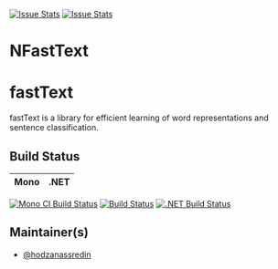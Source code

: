 [![Issue Stats](http://issuestats.com/github/fsprojects/ProjectScaffold/badge/issue)](http://issuestats.com/github/fsprojects/ProjectScaffold)
[![Issue Stats](http://issuestats.com/github/fsprojects/ProjectScaffold/badge/pr)](http://issuestats.com/github/fsprojects/ProjectScaffold)

# NFastText

# fastText

fastText is a library for efficient learning of word representations and sentence classification.
## Build Status

Mono | .NET
---- | ----
[![Mono CI Build Status](https://img.shields.io/travis/fsprojects/NFastText/master.svg)](https://travis-ci.org/fsprojects/NFastText) 
[![Build Status](https://travis-ci.org/hodzanassredin/NFastText.svg?branch=master)](https://travis-ci.org/hodzanassredin/NFastText)
[![.NET Build Status](https://ci.appveyor.com/api/projects/status/la2bl0e332ci8ut1?svg=true)](https://ci.appveyor.com/project/hodzanassredin/nfasttext)

## Maintainer(s)

- [@hodzanassredin](https://github.com/hodzanassredin)

